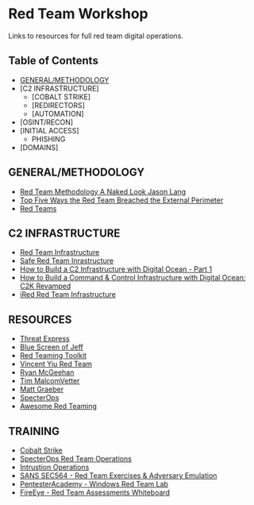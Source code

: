 Red Team Workshop
======
Links to resources for full red team digital operations.

## Table of Contents
- [GENERAL/METHODOLOGY](##general/methodology) 
- [C2 INFRASTRUCTURE] 
  - [COBALT STRIKE]
  - [REDIRECTORS]
  - [AUTOMATION]
- [OSINT/RECON]
- [INITIAL ACCESS]
  - PHISHING
- [DOMAINS]

## GENERAL/METHODOLOGY
* [Red Team Methodology A Naked Look Jason Lang](https://www.youtube.com/watch?v=kf829-tm0VM)
* [Top Five Ways the Red Team Breached the External Perimeter](https://medium.com/@adam.toscher/top-five-ways-the-red-team-breached-the-external-perimeter-262f99dc9d17)
* [Red Teams](https://medium.com/starting-up-security/red-teams-6faa8d95f602)



## C2 INFRASTRUCTURE
* [Red Team Infrastructure](https://github.com/bluscreenofjeff/Red-Team-Infrastructure-Wiki#domains)
* [Safe Red Team Inrastructure](https://medium.com/@malcomvetter/safe-red-team-infrastructure-c5d6a0f13fac)
* [How to Build a C2 Infrastructure with Digital Ocean - Part 1](https://www.blackhillsinfosec.com/build-c2-infrastructure-digital-ocean-part-1/)
* [How to Build a Command & Control Infrastructure with Digital Ocean: C2K Revamped](https://www.blackhillsinfosec.com/how-to-build-a-command-control-infrastructure-with-digital-ocean-c2k-revamped/)
* [iRed Red Team Infrastructure](https://ired.team/offensive-security/red-team-infrastructure)

## RESOURCES
* [Threat Express](https://threatexpress.com/)
* [Blue Screen of Jeff](https://bluescreenofjeff.com/)
* [Red Teaming Toolkit](https://github.com/infosecn1nja/Red-Teaming-Toolkit)
* [Vincent Yiu Red Team](https://medium.com/@adam.toscher/top-five-ways-the-red-team-breached-the-external-perimeter-262f99dc9d17)
* [Ryan McGeehan](https://medium.com/@magoo)
* [Tim MalcomVetter](https://medium.com/@malcomvetter)
* [Matt Graeber](https://posts.specterops.io/@mattifestation)
* [SpecterOps](https://posts.specterops.io/)
* [Awesome Red Teaming](https://github.com/yeyintminthuhtut/Awesome-Red-Teaming)

## TRAINING
* [Cobalt Strike](https://www.cobaltstrike.com/training)
* [SpecterOps Red Team Operations](https://www.specterops.io/how-we-help/training-offerings/adversary-tactics-red-team-operations)
* [Intrustion Operations](https://www.fortynorthsecurity.com/services/red-team-training/)
* [SANS SEC564 - Red Team Exercises & Adversary Emulation](https://www.sans.org/course/red-team-exercises-adversary-emulation)
* [PentesterAcademy - Windows Red Team Lab](https://www.pentesteracademy.com/redteamlab)
* [FireEye - Red Team Assessments Whiteboard](https://www.fireeye.com/services/red-team-assessments/red-team-operations-video-training.html)
